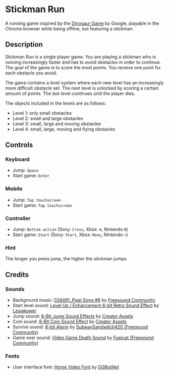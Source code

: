 # Stickman Run

A running game inspired by the [Dinosaur Game](https://en.wikipedia.org/wiki/Dinosaur_Game) by Google, playable in the
Chrome browser while being offline, but featuring a stickman.

## Description

Stickman Run is a single player game. You are playing a stickman who is running increasingly faster and has to avoid
obstacles in order to continue. The goal of the game is to score the most points. You receive one point for each
obstacle you avoid.

The game contains a level system where each new level has an increasingly more difficult obstacle set. The next level
is unlocked by scoring a certain amount of points. The last level continues until the player dies.

The objects included in the levels are as follows:

- Level 1: only small obstacles
- Level 2: small and large obstacles
- Level 3: small, large and moving obstacles
- Level 4: small, large, moving and flying obstacles

## Controls

### Keyboard

- Jump: `Space`
- Start game: `Enter`

### Mobile

- Jump: `Tap touchscreen`
- Start game: `Tap touchscreen`

### Controller

- Jump: `Bottom action` (Sony: `Cross`, Xbox: `A`, Nintendo `B`)
- Start game: `Start` (Sony: `Start`, Xbox: `Menu`, Nintendo `+`)

### Hint

The longer you press jump, the higher the stickman jumps.

## Credits

### Sounds

- Background music: [026491_Pixel Song #8](https://pixabay.com/sound-effects/026491-pixel-song-8-72675/)
  by [Freesound Community](https://pixabay.com/users/freesound_community-46691455/)
- Start level
  sound: [Level Up / Enhancement 8-bit Retro Sound Effect](https://pixabay.com/sound-effects/level-up-enhancement-8-bit-retro-sound-effect-153002/)
  by [Lesiakower](https://pixabay.com/users/lesiakower-25701529/)
- Jump sound: [8-Bit Jump Sound Effects](https://creatorassets.com/a/8-bit-jump-sound-effects)
  by [Creator Assets](https://creatorassets.com/)
- Coin sound: [8-Bit Coin Sound Effect](https://creatorassets.com/a/8-bit-coin-sound-effects)
  by [Creator Assets](https://creatorassets.com/)
- Survive sound: [8-bit Alarm](https://pixabay.com/sound-effects/8-bit-alarm-38563/)
  by [SubwaySandwitch420 (Freesound Community)](https://pixabay.com/users/freesound_community-46691455/)
- Game over sound: [Video Game Death Sound](https://pixabay.com/sound-effects/videogame-death-sound-43894/)
  by [Fupicat (Freesound Community)](https://pixabay.com/users/freesound_community-46691455/)

### Fonts

- User interface font: [Home Video Font](https://www.fontspace.com/home-video-font-f116641)
  by [GGBotNet](https://www.fontspace.com/ggbotnet)
